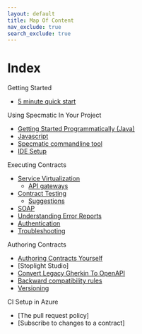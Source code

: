 ```yaml
---
layout: default
title: Map Of Content
nav_exclude: true
search_exclude: true
---
```


# Index

Getting Started
* [5 minute quick start](/documentation/getting_started_programmatically.html)

Using Specmatic In Your Project
* [Getting Started Programmatically (Java)](/documentation/getting_started_programmatically.html)
* [Javascript](/documentation/specmatic_for_javascript.html)
* [Specmatic commandline tool](/documentation/command_line.html)
* [IDE Setup](/documentation/syntax_highlighting.html)

Executing Contracts
* [Service Virtualization](/documentation/service_virtualisation.html)
  * [API gateways](/documentation/api_gateways.html)
* [Contract Testing](/documentation/contract_tests.html)
  * [Suggestions](/documentation/suggestions.html)
* [SOAP](/documentation/soap.html)
* [Understanding Error Reports](/documentation/reading_reports.html)
* [Authentication](/documentation/authentication.html)
* [Troubleshooting](/documentation/troubleshooting.html)

Authoring Contracts
* [Authoring Contracts Yourself](/documentation/../authoring_contracts.html)
* [Stoplight Studio]
* [Convert Legacy Gherkin To OpenAPI](/documentation/convert_gherkin_to_openapi.html)
* [Backward compatibility rules](/documentation/backward_compatibility_rules.html)
* [Versioning](/documentation/Versioning.html)

CI Setup in Azure
* [The pull request policy]
* [Subscribe to changes to a contract]
